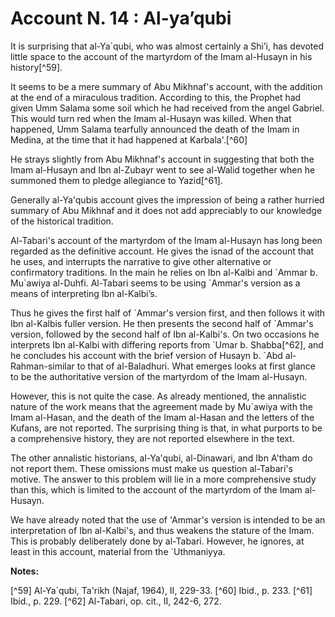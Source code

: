 Account N. 14 : Al-ya’qubi
==========================

It is surprising that al-Ya\`qubi, who was almost certainly a Shi’i,
has devoted little space to the account of the martyrdom of the Imam
al-Husayn in his history[^59].

It seems to be a mere summary of Abu Mikhnaf's account, with the
addition at the end of a miraculous tradition. According to this, the
Prophet had given Umm Salama some soil which he had received from the
angel Gabriel. This would turn red when the Imam al-Husayn was killed.
When that happened, Umm Salama tearfully announced the death of the Imam
in Medina, at the time that it had happened at Karbala'.[^60]

He strays slightly from Abu Mikhnaf's account in suggesting that both
the Imam al-Husayn and Ibn al-Zubayr went to see al-Walid together when
he summoned them to pledge allegiance to Yazid[^61].

Generally al-Ya'qubis account gives the impression of being a rather
hurried summary of Abu Mikhnaf and it does not add appreciably to our
knowledge of the historical tradition.

Al-Tabari's account of the martyrdom of the Imam al-Husayn has long
been regarded as the definitive account. He gives the isnad of the
account that he uses, and interrupts the narrative to give other
alternative or confirmatory traditions. In the main he relies on Ibn
al-Kalbi and \`Ammar b. Mu\`awiya al-Duhfi. Al-Tabari seems to be using
\`Ammar's version as a means of interpreting Ibn al-Kalbi’s.

Thus he gives the first half of \`Ammar's version first, and then
follows it with Ibn al-Kalbis fuller version. He then presents the
second half of \`Ammar's version, followed by the second half of Ibn
al-Kalbi's. On two occasions he interprets Ibn al-Kalbi with differing
reports from \`Umar b. Shabba[^62], and he concludes his account with the
brief version of Husayn b. \`Abd al­Rahman-similar to that of
al-Baladhuri. What emerges looks at first glance to be the authoritative
version of the martyrdom of the Imam al-Husayn.

However, this is not quite the case. As already mentioned, the
annalistic nature of the work means that the agreement made by Mu\`awiya
with the Imam al-Hasan, and the death of the Imam al-Hasan and the
letters of the Kufans, are not reported. The surprising thing is that,
in what purports to be a comprehensive history, they are not reported
elsewhere in the text.

The other annalistic historians, al-Ya'qubi, al-Dinawari, and Ibn
A'tham do not report them. These omissions must make us question
al-Tabari's motive. The answer to this problem will lie in a more
comprehensive study than this, which is limited to the account of the
martyrdom of the Imam al-Husayn.

We have already noted that the use of 'Ammar's version is intended to
be an interpretation of Ibn al-Kalbi's, and thus weakens the stature of
the Imam. This is probably deliberately done by al-Tabari. However, he
ignores, at least in this account, material from the \`Uthmaniyya.

**Notes:**

[^59] Al-Ya\`qubi, Ta'rikh (Najaf, 1964), II, 229-33.
[^60] Ibid., p. 233.
[^61] Ibid., p. 229.
[^62] Al-Tabari, op. cit., II, 242-6, 272.



